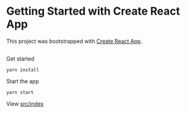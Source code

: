 # Getting Started with Create React App

This project was bootstrapped with [Create React App](https://github.com/facebook/create-react-app).

## 

Get started 

`yarn install`

Start the app

`yarn start`

View [src/index](src/index.js)
